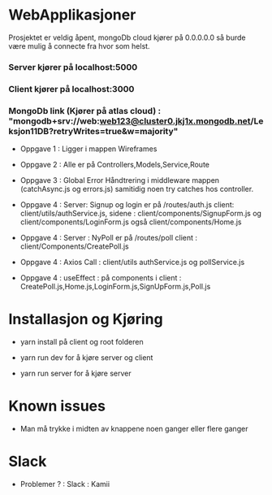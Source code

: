 # WebApplikasjoner

Prosjektet er veldig åpent, mongoDb cloud kjører på 0.0.0.0.0 så burde være mulig å connecte fra hvor som helst.

### Server kjører på localhost:5000
### Client kjører på localhost:3000
### MongoDb link (Kjører på atlas cloud) : "mongodb+srv://web:web123@cluster0.jkj1x.mongodb.net/Leksjon11DB?retryWrites=true&w=majority"

- Oppgave 1 : Ligger i mappen Wireframes

- Oppgave 2 : Alle er på Controllers,Models,Service,Route

- Oppgave 3 : Global Error Håndtrering i middleware mappen (catchAsync.js og errors.js) samitidig noen try catches hos controller.

- Oppgave 4 : Server: Signup og login er på /routes/auth.js client: client/utils/authService.js, sidene : client/components/SignupForm.js og client/components/LoginForm.js også client/components/Home.js

- Oppgave 4 : Server : NyPoll er på /routes/poll client : client/Components/CreatePoll.js
- Oppgave 4 : Axios Call : client/utils authService.js og pollService.js
- Oppgave 4 : useEffect : på components i client : CreatePoll.js,Home.js,LoginForm.js,SignUpForm.js,Poll.js


# Installasjon og Kjøring
- yarn install på client og root folderen
- yarn run dev for å kjøre server og client

- yarn run server for å kjøre server

# Known issues
- Man må trykke i midten av knappene noen ganger eller flere ganger 

# Slack
- Problemer ? : Slack : Kamii
